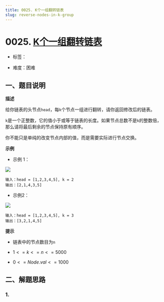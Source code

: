 ```yaml
---
title: 0025. K个一组翻转链表
slug: reverse-nodes-in-k-group
---
```


# 0025. [K个一组翻转链表](https://leetcode.cn/problems/reverse-nodes-in-k-group/)

* 标签：

* 难度：困难

## 一、题目说明

**描述**

给你链表的头节点`head`，每`k`个节点一组进行翻转，请你返回修改后的链表。

`k`是一个正整数，它的值小于或等于链表的长度。如果节点总数不是`k`的整数倍，那么请将最后剩余的节点保持原有顺序。

你不能只是单纯的改变节点内部的值，而是需要实际进行节点交换。

**示例**

* 示例 1：

![](https://cdn.jsdelivr.net/gh/wecdn/img_0/2023/202304091649936.jpg)

```text
输入：head = [1,2,3,4,5], k = 2
输出：[2,1,4,3,5]
```

* 示例2：

![](https://cdn.jsdelivr.net/gh/wecdn/img_0/2023/202304091650185.jpg)

```text
输入：head = [1,2,3,4,5], k = 3
输出：[3,2,1,4,5]
```

**提示**

* 链表中的节点数目为`n`

* $1 <= k <= n <= 5000$

* $0 <= Node.val <= 1000$

## 二、解题思路

### 1.
